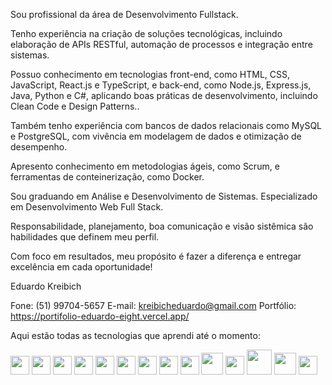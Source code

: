 Sou profissional da área de Desenvolvimento Fullstack.

Tenho experiência na criação de soluções tecnológicas, incluindo elaboração de APIs RESTful, automação de processos e integração entre sistemas.

Possuo conhecimento em tecnologias front-end, como HTML, CSS, JavaScript, React.js e TypeScript, e back-end, como Node.js, Express.js, Java, Python e C#, aplicando boas práticas de desenvolvimento, incluindo Clean Code e Design Patterns..

Também tenho experiência com bancos de dados relacionais como MySQL e PostgreSQL, com vivência em modelagem de dados e otimização de desempenho.

Apresento conhecimento em metodologias ágeis, como Scrum, e ferramentas de conteinerização, como Docker.

Sou graduando em Análise e Desenvolvimento de Sistemas. Especializado em Desenvolvimento Web Full Stack.

Responsabilidade, planejamento, boa comunicação e visão sistêmica são habilidades que definem meu perfil.

Com foco em resultados, meu propósito é fazer a diferença e entregar excelência em cada oportunidade!

Eduardo Kreibich

Fone: (51) 99704-5657
E-mail: kreibicheduardo@gmail.com
Portfólio: https://portifolio-eduardo-eight.vercel.app/


Aqui estão todas as tecnologias que aprendi até o momento:

<div>
  <img src="https://cdn.jsdelivr.net/gh/devicons/devicon/icons/html5/html5-original.svg" width="30" height="30">
  <img src="https://cdn.jsdelivr.net/gh/devicons/devicon/icons/css3/css3-original.svg" width="30" height="30">
  <img src="https://cdn.jsdelivr.net/gh/devicons/devicon/icons/javascript/javascript-original.svg" width="30" height="30">
  <img src="https://cdn.jsdelivr.net/gh/devicons/devicon/icons/react/react-original.svg" width="30" height="30">
  <img src="https://cdn.jsdelivr.net/gh/devicons/devicon/icons/typescript/typescript-original.svg" width="30" height="30"/>
  <img src="https://cdn.jsdelivr.net/gh/devicons/devicon/icons/nodejs/nodejs-original.svg" width="30" height="30">
  <img src="https://cdn.jsdelivr.net/gh/devicons/devicon/icons/postgresql/postgresql-original.svg" width="30" height="30">
  <img src="https://cdn.jsdelivr.net/gh/devicons/devicon/icons/express/express-original.svg" width="30" height="30">
  <img src="https://cdn.jsdelivr.net/gh/devicons/devicon@latest/icons/nestjs/nestjs-original.svg" width="30" height="30"/>
  <img src="https://cdn.jsdelivr.net/gh/devicons/devicon/icons/python/python-original.svg" width="35" height="35"/>
  <img src="https://cdn.jsdelivr.net/gh/devicons/devicon@latest/icons/django/django-plain.svg" width="30" height="30"/>
  <img src="https://cdn.jsdelivr.net/gh/devicons/devicon@latest/icons/docker/docker-original.svg" width="40" height="40"/>
  <img src="https://cdn.jsdelivr.net/gh/devicons/devicon@latest/icons/php/php-original.svg" width="35" height="35"/>
  <img src="https://cdn.jsdelivr.net/gh/devicons/devicon@latest/icons/laravel/laravel-original.svg" width="30" height="30"/>
 
          
          
          
          
          
          
  
</div>
